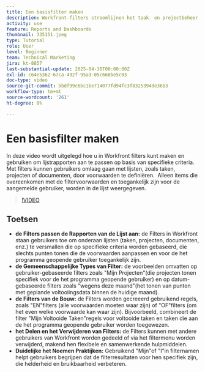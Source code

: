 ```yaml
---
title: Een basisfilter maken
description: Workfront-filters stroomlijnen het taak- en projectbeheer door gebruikers toe te staan lijsten aan te passen op basis van criteria zoals gebruikerstoewijzingen, deadlines en voltooiingsstatus, waardoor workflows efficiënter en beter samenwerken.
activity: use
feature: Reports and Dashboards
thumbnail: 335151.jpeg
type: Tutorial
role: User
level: Beginner
team: Technical Marketing
jira: kt-8857
last-substantial-update: 2025-04-30T00:00:00Z
exl-id: c64e5362-67ca-492f-95a3-05c660be5c03
doc-type: video
source-git-commit: bbdf99c6bc1be714077fd94fc3f8325394de36b3
workflow-type: tm+mt
source-wordcount: '261'
ht-degree: 0%

---
```


# Een basisfilter maken

In deze video wordt uitgelegd hoe u in Workfront filters kunt maken en gebruiken om lijstrapporten aan te passen op basis van specifieke criteria. &#x200B; Met filters kunnen gebruikers omlaag gaan met lijsten, zoals taken, projecten of documenten, door voorwaarden te definiëren. &#x200B; Alleen items die overeenkomen met de filtervoorwaarden en toegankelijk zijn voor de aangemelde gebruiker, worden in de lijst weergegeven. &#x200B;


>[!VIDEO](https://video.tv.adobe.com/v/335151/?quality=12&learn=on&enablevpops=1)

## Toetsen

* **de Filters passen de Rapporten van de Lijst aan:** de Filters in Workfront staan gebruikers toe om onderaan lijsten (taken, projecten, documenten, enz.) te versmallen die op specifieke criteria worden gebaseerd, die slechts punten tonen die de voorwaarden aanpassen en voor de het programma geopende gebruiker toegankelijk zijn. &#x200B;
* **de Gemeenschappelijke Types van Filter:** de voorbeelden omvatten op gebruiker-gebaseerde filters zoals &quot;Mijn Projecten&quot;(die projecten tonen specifiek voor de het programma geopende gebruiker) en op datum-gebaseerde filters zoals &quot;wegens deze maand&quot;(het tonen van punten met geplande voltooiingsdata binnen de huidige maand). &#x200B;
* **de Filters van de Bouw:** de Filters worden gecreeerd gebruikend regels, zoals &quot;EN&quot;filters (alle voorwaarden moeten waar zijn) of &quot;OF&quot;filters (om het even welke voorwaarde kan waar zijn). &#x200B; Bijvoorbeeld, combineert de filter &quot;Mijn Voltooide Taken&quot;regels voor voltooide taken en taken die aan de het programma geopende gebruiker worden toegewezen. &#x200B;
* **het Delen en het Verwijderen van Filters:** de Filters kunnen met andere gebruikers van Workfront worden gedeeld of via het filtermenu worden verwijderd, makend hen flexibele en samenwerkende hulpmiddelen. &#x200B;
* **Duidelijke het Noemen Praktijken:** Gebruikend &quot;Mijn&quot;of &quot;I&quot;in filternamen helpt gebruikers begrijpen dat de filterresultaten voor hen specifiek zijn, die helderheid en bruikbaarheid verbeteren. &#x200B;


